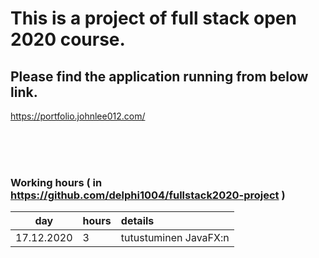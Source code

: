 # This is a project of full stack open 2020 course.

## Please find the application running from below link.

https://portfolio.johnlee012.com/


<br />
<br />
<br />

### Working hours ( in https://github.com/delphi1004/fullstack2020-project )

| day | hours | details  |
| :----:|:-----| :-----|
| 17.12.2020 | 3    | tutustuminen JavaFX:n |


